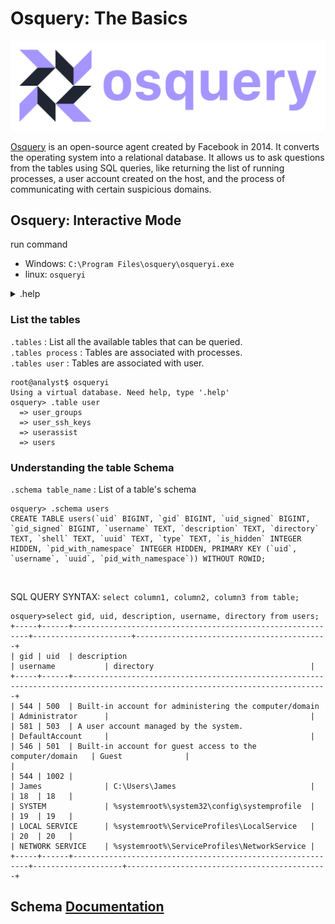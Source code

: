 # Osquery: The Basics
<img src="https://github.com/nkn-ctrl/pushtest/blob/main/osquery_logo.webp" width="700">  
<br>

[Osquery](https://osquery.io/) is an open-source agent created by Facebook in 2014. It converts the operating system into a relational database. It allows us to ask questions from the tables using SQL queries, like returning the list of running processes, a user account created on the host, and the process of communicating with certain suspicious domains.  

## Osquery: Interactive Mode
run command
- Windows:  `C:\Program Files\osquery\osqueryi.exe`
- linux:    `osqueryi`  

<details>
<summary> .help </summary>
osquery> .help<br>
Welcome to the osquery shell. Please explore your OS!<br>
You are connected to a transient 'in-memory' virtual database.<br>
<br>

.all [TABLE]     Select all from a table<br>
.bail ON|OFF     Stop after hitting an error<br>
.connect PATH    Connect to an osquery extension socket<br>
.disconnect      Disconnect from a connected extension socket<br>
.echo ON|OFF     Turn command echo on or off<br>
.exit            Exit this program<br>
.features        List osquery's features and their statuses<br>
.headers ON|OFF  Turn display of headers on or off<br>
.help            Show this message<br>
.mode MODE       Set output mode where MODE is one of:<br>
                   csv      Comma-separated values<br>
                   column   Left-aligned columns see .width<br>
                   line     One value per line<br>
                   list     Values delimited by .separator string<br>
                   pretty   Pretty printed SQL results (default)<br>
.nullvalue STR   Use STRING in place of NULL values<br>
.print STR...    Print literal STRING<br>
.quit            Exit this program<br>
.schema [TABLE]  Show the CREATE statements<br>
.separator STR   Change separator used by output mode<br>
.socket          Show the local osquery extensions socket path<br>
.show            Show the current values for various settings<br>
.summary         Alias for the show meta command<br>
.tables [TABLE]  List names of tables<br>
.types [SQL]     Show result of getQueryColumns for the given query<br>
.width [NUM1]+   Set column widths for "column" mode<br>
.timer ON|OFF      Turn the CPU timer measurement on or off<br>
</details>

### List the tables
`.tables` : List all the available tables that can be queried.  
`.tables process` : Tables are associated with processes.  
`.tables user` : Tables are associated with user.  
```
root@analyst$ osqueryi
Using a virtual database. Need help, type '.help'
osquery> .table user
  => user_groups
  => user_ssh_keys
  => userassist
  => users
```
### Understanding the table Schema

`.schema table_name` : List  of a table's schema  
```
osquery> .schema users
CREATE TABLE users(`uid` BIGINT, `gid` BIGINT, `uid_signed` BIGINT, `gid_signed` BIGINT, `username` TEXT, `description` TEXT, `directory` TEXT, `shell` TEXT, `uuid` TEXT, `type` TEXT, `is_hidden` INTEGER HIDDEN, `pid_with_namespace` INTEGER HIDDEN, PRIMARY KEY (`uid`, `username`, `uuid`, `pid_with_namespace`)) WITHOUT ROWID;
```  
<br>

SQL QUERY SYNTAX: `select column1, column2, column3 from table;`  
```
osquery>select gid, uid, description, username, directory from users;
+-----+------+------------------------------------------------------------+----------------------+-------------------------------------------+
| gid | uid  | description                                                | username           | directory                                   |
+-----+------+-------------------------------------------------------------------------------------------------------------------------------+
| 544 | 500  | Built-in account for administering the computer/domain     | Administrator      |                                             |
| 581 | 503  | A user account managed by the system.                      | DefaultAccount     |                                             |
| 546 | 501  | Built-in account for guest access to the computer/domain   | Guest              |                                             |
| 544 | 1002 |                                                            | James              | C:\Users\James                              |
| 18  | 18   |                                                            | SYSTEM             | %systemroot%\system32\config\systemprofile  |
| 19  | 19   |                                                            | LOCAL SERVICE      | %systemroot%\ServiceProfiles\LocalService   |
| 20  | 20   |                                                            | NETWORK SERVICE    | %systemroot%\ServiceProfiles\NetworkService |
+-----+------+------------------------------------------------------------+--------------------+---------------------------------------------+
```  

## Schema [Documentation](https://osquery.io/schema/)




